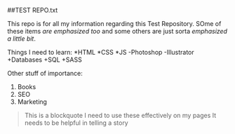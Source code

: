 ##TEST REPO.txt

This repo is for all my information regarding this Test Repository. SOme of these items _are emphasized too_ and some others are just sorta *emphasized a little bit*.

Things I need to learn:
*HTML
*CSS
*JS
-Photoshop
-Illustrator
+Databases
+SQL
+SASS

Other stuff of importance:
1. Books
2. SEO
3. Marketing

> This is a blockquote
> I need to use these effectively on my pages
> It needs to be helpful in telling a story